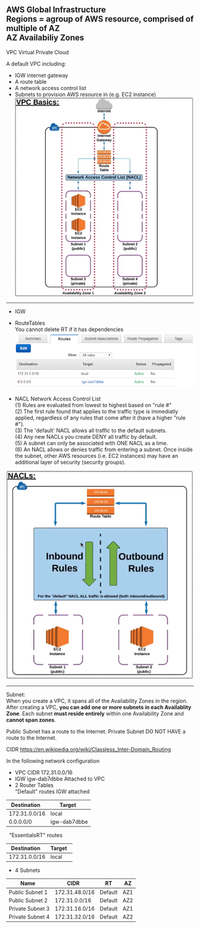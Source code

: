 AWS Global Infrastructure</br>
Regions = agroup of AWS resource, comprised of multiple of AZ</br>
AZ Availabiliy Zones</br>
------
VPC Virtual Private Cloud

A default VPC including:
- IGW internet gateway
- A route table
- A network access control list
- Subnets to provision AWS resource in (e.g. EC2 instance)
![](../img/VPC_Basic.PNG)

------

 - IGW<br>
 - RouteTables<br>
You cannot delete RT if it has dependencies<br>
![](../img/RTs.PNG)

 - NACL Network Access Control List<br>
 (1) Rules are evaluated from lowest to highest based on "rule #"<br>
 (2) The first rule found that applies to the traffic type is immediatly applied, regardless of any rules that come after it (have a higher "rule #").<br>
 (3) The 'default' NACL allows all traffic to the default subnets.<br>
 (4) Any new NACLs you create DENY all traffic by default.<br>
 (5) A subnet can only be associated with ONE NACL as a lime.<br>
 (6) An NACL allows or denies traffic from entering a subnet. Once inside the subnet, other AWS resources (i.e. EC2 instances) may have an additional layer of security (security groups).<br>

 ![](../img/NACL.PNG)

---

Subnet:<br>
When you create a VPC, it spans all of the Availability Zones in the region. After creating a VPC, **you can add one or more subnets in each Availablity Zone**. Each subnet **must reside entirely** within one Availability Zone and **cannot span zones**.

Public Subnet has a route to the Internet.
Private Subnet DO NOT HAVE a route to the Internet.

CIDR https://en.wikipedia.org/wiki/Classless_Inter-Domain_Routing

In the following network configuration
 - VPC CIDR 172.31.0.0/16
 - IGW igw-dab7dbbe Attached to VPC
 - 2 Router Tables<br>
     "Default" routes IGW attached<br>
 
 Destination   | Target   
 ------------- | ----------
 172.31.0.0/16 | local    
 0.0.0.0/0     | igw-dab7dbbe
 
     "EssentialsRT" routes<br>
 
 Destination   | Target   
 ------------- | ----------
 172.31.0.0/16 | local    
      
  - 4 Subnets
  
 Name   | CIDR  | RT |  AZ
 ------------- | ---------- | ------------- | ----------
Public Subnet 1 | 172.31.48.0/16 | Default | AZ1
Public Subnet 2 | 172.31.0.0/16 | Default | AZ2
Private Subnet 3 | 172.31.16.0/16 | Default | AZ1
Private Subnet 4 | 172.31.32.0/16 | Default | AZ2
      

